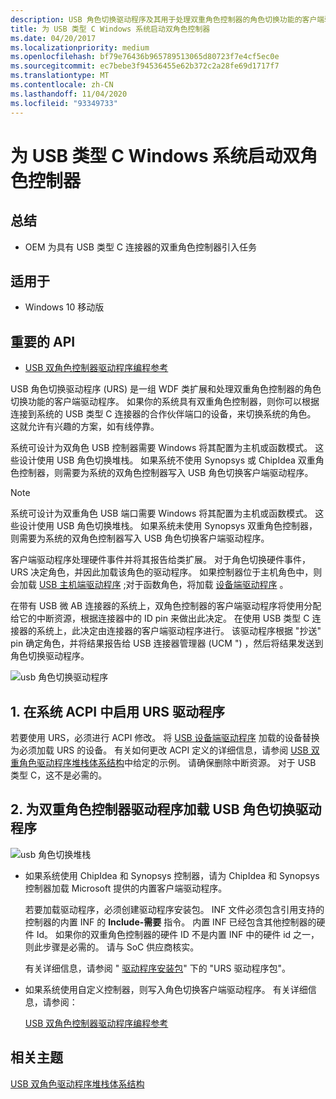```yaml
---
description: USB 角色切换驱动程序及其用于处理双重角色控制器的角色切换功能的客户端驱动程序。
title: 为 USB 类型 C Windows 系统启动双角色控制器
ms.date: 04/20/2017
ms.localizationpriority: medium
ms.openlocfilehash: bf79e76436b965789513065d80723f7e4cf5ec0e
ms.sourcegitcommit: ec7bebe3f94536455e62b372c2a28fe69d1717f7
ms.translationtype: MT
ms.contentlocale: zh-CN
ms.lasthandoff: 11/04/2020
ms.locfileid: "93349733"
---
```

# <a name="bring-up-the-dual-role-controller-for-a-usb-type-c-windows-system"></a>为 USB 类型 C Windows 系统启动双角色控制器

## <a name="summary"></a>总结

- OEM 为具有 USB 类型 C 连接器的双重角色控制器引入任务

## <a name="applies-to"></a>适用于

- Windows 10 移动版

## <a name="important-apis"></a>重要的 API

- [USB 双角色控制器驱动程序编程参考](/previous-versions/windows/hardware/drivers/mt628026(v=vs.85))

USB 角色切换驱动程序 (URS) 是一组 WDF 类扩展和处理双重角色控制器的角色切换功能的客户端驱动程序。 如果你的系统具有双重角色控制器，则你可以根据连接到系统的 USB 类型 C 连接器的合作伙伴端口的设备，来切换系统的角色。 这就允许有兴趣的方案，如有线停靠。

系统可设计为双角色 USB 控制器需要 Windows 将其配置为主机或函数模式。 这些设计使用 USB 角色切换堆栈。 如果系统不使用 Synopsys 或 ChipIdea 双重角色控制器，则需要为系统的双角色控制器写入 USB 角色切换客户端驱动程序。

>[!NOTE]
> 系统可设计为双重角色 USB 端口需要 Windows 将其配置为主机或函数模式。 这些设计使用 USB 角色切换堆栈。 如果系统未使用 Synopsys 双重角色控制器，则需要为系统的双角色控制器写入 USB 角色切换客户端驱动程序。

客户端驱动程序处理硬件事件并将其报告给类扩展。 对于角色切换硬件事件，URS 决定角色，并因此加载该角色的驱动程序。 如果控制器位于主机角色中，则会加载 [USB 主机端驱动程序](usb-3-0-driver-stack-architecture.md) ;对于函数角色，将加载 [设备端驱动程序](usb-device-side-drivers-in-windows.md) 。

在带有 USB 微 AB 连接器的系统上，双角色控制器的客户端驱动程序将使用分配给它的中断资源，根据连接器中的 ID pin 来做出此决定。 在使用 USB 类型 C 连接器的系统上，此决定由连接器的客户端驱动程序进行。 该驱动程序根据 "抄送" pin 确定角色，并将结果报告给 USB 连接器管理器 (UCM ") ，然后将结果发送到角色切换驱动程序。

![usb 角色切换驱动程序](images/urs.png)

## <a name="1-enable-the-urs-driver-in-system-acpi"></a>1. 在系统 ACPI 中启用 URS 驱动程序

若要使用 URS，必须进行 ACPI 修改。 将 [USB 设备端驱动程序](usb-device-side-drivers-in-windows.md) 加载的设备替换为必须加载 URS 的设备。 有关如何更改 ACPI 定义的详细信息，请参阅 [USB 双重角色驱动程序堆栈体系结构](usb-dual-role-driver-stack-architecture.md)中给定的示例。 请确保删除中断资源。 对于 USB 类型 C，这不是必需的。

## <a name="2-load-the-usb-role-switch-drivers-for-the-dual-role-controller-driver"></a>2. 为双重角色控制器驱动程序加载 USB 角色切换驱动程序

![usb 角色切换堆栈](images/urs.png)

- 如果系统使用 ChipIdea 和 Synopsys 控制器，请为 ChipIdea 和 Synopsys 控制器加载 Microsoft 提供的内置客户端驱动程序。

    若要加载驱动程序，必须创建驱动程序安装包。 INF 文件必须包含引用支持的控制器的内置 INF 的 **Include-需要** 指令。 内置 INF 已经包含其他控制器的硬件 Id。 如果你的双重角色控制器的硬件 ID 不是内置 INF 中的硬件 id 之一，则此步骤是必需的。 请与 SoC 供应商核实。

    有关详细信息，请参阅 " [驱动程序安装包](usb-dual-role-driver-stack-architecture.md)" 下的 "URS 驱动程序包"。

- 如果系统使用自定义控制器，则写入角色切换客户端驱动程序。 有关详细信息，请参阅：

    [USB 双角色控制器驱动程序编程参考](/previous-versions/windows/hardware/drivers/mt628026(v=vs.85))

## <a name="related-topics"></a>相关主题

[USB 双角色驱动程序堆栈体系结构](usb-dual-role-driver-stack-architecture.md)
